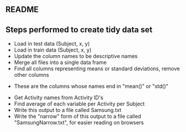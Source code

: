 README
-----------

## Steps performed to create tidy data set
* Load in test data (Subject, x, y)
* Load in train data (Subject, x, y)
* Update the column names to be descriptive names
* Merge all files into a single data frame
* Find all columns representing means or standard deviations, remove other columns
 + These are the columns whose names end in "mean()" or "std()"
* Get Activity names from Activity ID's
* Find average of each variable per Activity per Subject
* Write this output to a file called Samsung.txt
* Write the "narrow" form of this output to a file called "SamsungNarrow.txt", for easier reading on browsers



